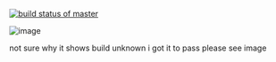 [![build status of master](https://travis-ci.org/arjun3847/trianglehw2.svg?branch=master)](https://travis-ci.org/arjun3847/trianglehw2)



![image](https://github.com/arjun3847/Trianglehw2/assets/20171779/39581d05-d215-454b-b474-03626be50d96)


not sure why it shows build unknown i got it to pass please see image
